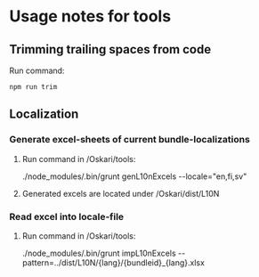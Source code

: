 # Usage notes for tools

## Trimming trailing spaces from code

Run command: 
	
	npm run trim

## Localization 

### Generate excel-sheets of current bundle-localizations

1) Run command in /Oskari/tools:

	./node_modules/.bin/grunt genL10nExcels --locale="en,fi,sv" 

2) Generated excels are located under /Oskari/dist/L10N

### Read excel into locale-file

1) Run command in /Oskari/tools:

	./node_modules/.bin/grunt impL10nExcels --pattern=../dist/L10N/{lang}/{bundleid}_{lang}.xlsx
